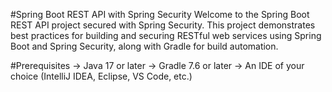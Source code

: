 #Spring Boot REST API with Spring Security
Welcome to the Spring Boot REST API project secured with Spring Security. This project demonstrates best practices for building and securing RESTful web services using Spring Boot and Spring Security, along with Gradle for build automation.

#Prerequisites
-> Java 17 or later
-> Gradle 7.6 or later
-> An IDE of your choice (IntelliJ IDEA, Eclipse, VS Code, etc.)
